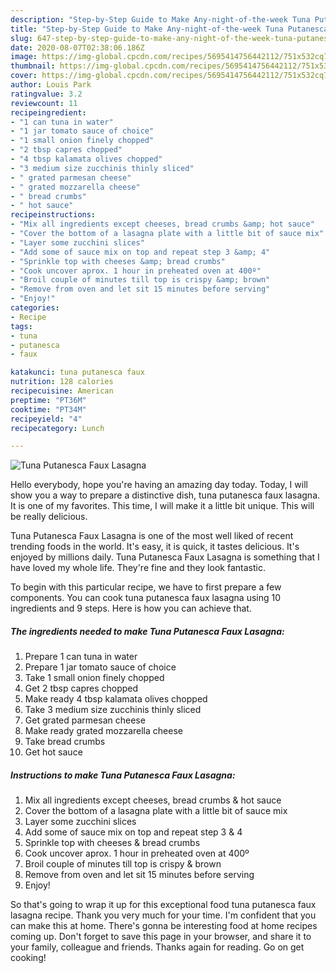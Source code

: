 ```yaml
---
description: "Step-by-Step Guide to Make Any-night-of-the-week Tuna Putanesca Faux Lasagna"
title: "Step-by-Step Guide to Make Any-night-of-the-week Tuna Putanesca Faux Lasagna"
slug: 647-step-by-step-guide-to-make-any-night-of-the-week-tuna-putanesca-faux-lasagna
date: 2020-08-07T02:38:06.186Z
image: https://img-global.cpcdn.com/recipes/5695414756442112/751x532cq70/tuna-putanesca-faux-lasagna-recipe-main-photo.jpg
thumbnail: https://img-global.cpcdn.com/recipes/5695414756442112/751x532cq70/tuna-putanesca-faux-lasagna-recipe-main-photo.jpg
cover: https://img-global.cpcdn.com/recipes/5695414756442112/751x532cq70/tuna-putanesca-faux-lasagna-recipe-main-photo.jpg
author: Louis Park
ratingvalue: 3.2
reviewcount: 11
recipeingredient:
- "1 can tuna in water"
- "1 jar tomato sauce of choice"
- "1 small onion finely chopped"
- "2 tbsp capres chopped"
- "4 tbsp kalamata olives chopped"
- "3 medium size zucchinis thinly sliced"
- " grated parmesan cheese"
- " grated mozzarella cheese"
- " bread crumbs"
- " hot sauce"
recipeinstructions:
- "Mix all ingredients except cheeses, bread crumbs &amp; hot sauce"
- "Cover the bottom of a lasagna plate with a little bit of sauce mix"
- "Layer some zucchini slices"
- "Add some of sauce mix on top and repeat step 3 &amp; 4"
- "Sprinkle top with cheeses &amp; bread crumbs"
- "Cook uncover aprox. 1 hour in preheated oven at 400º"
- "Broil couple of minutes till top is crispy &amp; brown"
- "Remove from oven and let sit 15 minutes before serving"
- "Enjoy!"
categories:
- Recipe
tags:
- tuna
- putanesca
- faux

katakunci: tuna putanesca faux 
nutrition: 128 calories
recipecuisine: American
preptime: "PT36M"
cooktime: "PT34M"
recipeyield: "4"
recipecategory: Lunch

---
```



![Tuna Putanesca Faux Lasagna](https://img-global.cpcdn.com/recipes/5695414756442112/751x532cq70/tuna-putanesca-faux-lasagna-recipe-main-photo.jpg)

Hello everybody, hope you're having an amazing day today. Today, I will show you a way to prepare a distinctive dish, tuna putanesca faux lasagna. It is one of my favorites. This time, I will make it a little bit unique. This will be really delicious.



Tuna Putanesca Faux Lasagna is one of the most well liked of recent trending foods in the world. It's easy, it is quick, it tastes delicious. It's enjoyed by millions daily. Tuna Putanesca Faux Lasagna is something that I have loved my whole life. They're fine and they look fantastic.


To begin with this particular recipe, we have to first prepare a few components. You can cook tuna putanesca faux lasagna using 10 ingredients and 9 steps. Here is how you can achieve that.

<!--inarticleads1-->

##### The ingredients needed to make Tuna Putanesca Faux Lasagna:

1. Prepare 1 can tuna in water
1. Prepare 1 jar tomato sauce of choice
1. Take 1 small onion finely chopped
1. Get 2 tbsp capres chopped
1. Make ready 4 tbsp kalamata olives chopped
1. Take 3 medium size zucchinis thinly sliced
1. Get  grated parmesan cheese
1. Make ready  grated mozzarella cheese
1. Take  bread crumbs
1. Get  hot sauce




<!--inarticleads2-->

##### Instructions to make Tuna Putanesca Faux Lasagna:

1. Mix all ingredients except cheeses, bread crumbs &amp; hot sauce
1. Cover the bottom of a lasagna plate with a little bit of sauce mix
1. Layer some zucchini slices
1. Add some of sauce mix on top and repeat step 3 &amp; 4
1. Sprinkle top with cheeses &amp; bread crumbs
1. Cook uncover aprox. 1 hour in preheated oven at 400º
1. Broil couple of minutes till top is crispy &amp; brown
1. Remove from oven and let sit 15 minutes before serving
1. Enjoy!




So that's going to wrap it up for this exceptional food tuna putanesca faux lasagna recipe. Thank you very much for your time. I'm confident that you can make this at home. There's gonna be interesting food at home recipes coming up. Don't forget to save this page in your browser, and share it to your family, colleague and friends. Thanks again for reading. Go on get cooking!
